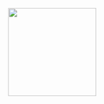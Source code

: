 <div>
<a href="https://github.com/marccosabino">
<img loading="lazy" height="180em" src="https://github-readme-stats.vercel.app/api?username=marcccosabino&show_icons=true&theme=dracula&include_all_commits=true&count_private=true"/>
</div>
